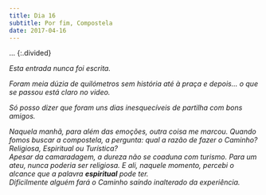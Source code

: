 ```yaml
---
title: Dia 16
subtitle: Por fim, Compostela
date: 2017-04-16
---
```

...
{:.divided}

*Esta entrada nunca foi escrita.*

*Foram meia dúzia de quilómetros sem história até à praça e depois... o que se passou está claro no video.*

*Só posso dizer que foram uns dias inesquecíveis de partilha com bons amigos.*

*Naquela manhã, para além das emoções, outra coisa me marcou. Quando fomos buscar a compostela, a pergunta: qual a razão de fazer o Caminho? Religiosa, Espiritual ou Turística?\
Apesar da camaradagem, a dureza não se coaduna com turismo. Para um ateu, nunca poderia ser religiosa. E ali, naquele momento, percebi o alcance que a palavra __espiritual__ pode ter.\
Dificilmente alguém fará o Caminho saíndo inalterado da experiência.*
